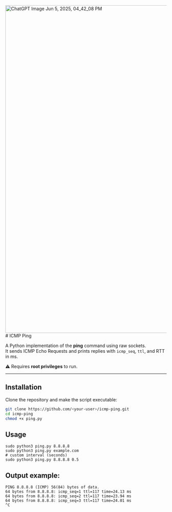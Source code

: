 <img width="1024" height="1024" alt="ChatGPT Image Jun 5, 2025, 04_42_08 PM" src="https://github.com/user-attachments/assets/14b2c4c2-4a11-4bea-85de-fa660dfe591e" /> 
# ICMP Ping

A Python implementation of the **ping** command using raw 
sockets.  
It sends ICMP Echo Requests and prints replies with `icmp_seq`, `ttl`, and 
RTT in ms.

⚠️ Requires **root privileges** to run.

---

## Installation

Clone the repository and make the script executable:

```bash
git clone https://github.com/<your-user>/icmp-ping.git
cd icmp-ping
chmod +x ping.py
```

## Usage
```
sudo python3 ping.py 8.8.8.8
sudo python3 ping.py example.com
# custom interval (seconds)
sudo python3 ping.py 8.8.8.8 0.5
```

## Output example:
```
PING 8.8.8.8 (ICMP) 56(84) bytes of data.
64 bytes from 8.8.8.8: icmp_seq=1 ttl=117 time=24.13 ms
64 bytes from 8.8.8.8: icmp_seq=2 ttl=117 time=23.94 ms
64 bytes from 8.8.8.8: icmp_seq=3 ttl=117 time=24.01 ms
^C
```

